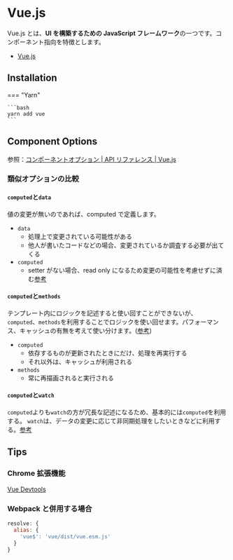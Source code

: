 # Vue.js

Vue.js とは、**UI を構築するための JavaScript フレームワーク**の一つです。コンポーネント指向を特徴とします。

-   [Vue.js](https://jp.vuejs.org/v2/guide/index.html)

## Installation

=== "Yarn"

    ```bash
    yarn add vue
    ```

## Component Options

参照：[コンポーネントオプション | API リファレンス | Vue.js](https://012-jp.vuejs.org/api/options.html)

### 類似オプションの比較

#### `computed`と`data`

値の変更が無いのであれば、computed で定義します。

-   `data`
    -   処理上で変更されている可能性がある
    -   他人が書いたコードなどの場合、変更されているか調査する必要が出てくる
-   `computed`
    -   setter がない場合、read only になるため変更の可能性を考慮せずに済む[参考](https://qiita.com/k-okina/items/512b9e502f8db49981f3#1-data%E3%82%92%E6%A5%B5%E5%8A%9B%E5%AE%9A%E7%BE%A9%E3%81%97%E3%81%AA%E3%81%84)

#### `computed`と`methods`

テンプレート内にロジックを記述すると使い回すことができないが、`computed`、`methods`を利用することでロジックを使い回せます。パフォーマンス、キャッシュの有無を考えて使い分けます。([参考](https://jp.vuejs.org/v2/guide/computed.html#%E7%AE%97%E5%87%BA%E3%83%97%E3%83%AD%E3%83%91%E3%83%86%E3%82%A3-vs-%E3%83%A1%E3%82%BD%E3%83%83%E3%83%89))

-   `computed`
    -   依存するものが更新されたときにだけ、処理を再実行する
    -   それ以外は、キャッシュが利用される
-   `methods`
    -   常に再描画されると実行される

#### `computed`と`watch`

`computed`よりも`watch`の方が冗長な記述になるため、基本的には`computed`を利用する。
`watch`は、データの変更に応じて非同期処理をしたいときなどに利用する。[参考](https://jp.vuejs.org/v2/guide/computed.html#%E7%AE%97%E5%87%BA%E3%83%97%E3%83%AD%E3%83%91%E3%83%86%E3%82%A3-vs-%E7%9B%A3%E8%A6%96%E3%83%97%E3%83%AD%E3%83%91%E3%83%86%E3%82%A3)

## Tips

### Chrome 拡張機能

[Vue Devtools](https://chrome.google.com/webstore/detail/vuejs-devtools/nhdogjmejiglipccpnnnanhbledajbpd)

### Webpack と併用する場合

```js title="webpack.config.js"
resolve: {
  alias: {
    'vue$': 'vue/dist/vue.esm.js'
  }
}
```
